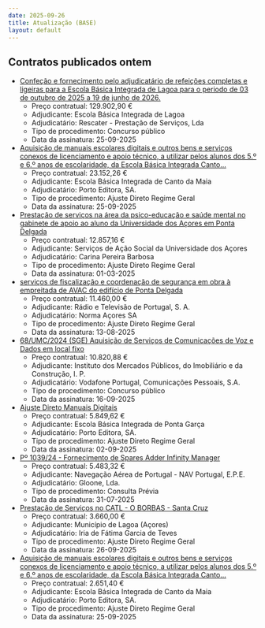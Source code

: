 ```yaml
---
date: 2025-09-26
title: Atualização (BASE)
layout: default
---
```

## Contratos publicados ontem

* [Confeção e fornecimento pelo adjudicatário de refeições completas e ligeiras para a Escola Básica Integrada de Lagoa para o periodo de 03 de outubro de 2025 a 19 de junho de 2026.](https://www.base.gov.pt/Base4/pt/detalhe/?type=contratos&id=11747199)
  * Preço contratual: 129.902,90 €
  * Adjudicante: Escola Básica Integrada de Lagoa
  * Adjudicatário: Rescater - Prestação de Serviços, Lda
  * Tipo de procedimento: Concurso público
  * Data da assinatura: 25-09-2025
* [Aquisição de manuais escolares digitais e outros bens e serviços conexos de licenciamento e apoio técnico, a utilizar pelos alunos dos 5.º e  6.º anos de escolaridade, da Escola Básica Integrada Canto...](https://www.base.gov.pt/Base4/pt/detalhe/?type=contratos&id=11749787)
  * Preço contratual: 23.152,26 €
  * Adjudicante: Escola Básica Integrada de Canto da Maia
  * Adjudicatário: Porto Editora, SA.
  * Tipo de procedimento: Ajuste Direto Regime Geral
  * Data da assinatura: 25-09-2025
* [Prestação de serviços na área da psico-educação e saúde mental no gabinete de apoio ao aluno da Universidade dos Açores em Ponta Delgada](https://www.base.gov.pt/Base4/pt/detalhe/?type=contratos&id=11749542)
  * Preço contratual: 12.857,16 €
  * Adjudicante: Serviços de Ação Social da Universidade dos Açores
  * Adjudicatário: Carina Pereira Barbosa 
  * Tipo de procedimento: Ajuste Direto Regime Geral
  * Data da assinatura: 01-03-2025
* [serviços de fiscalização e coordenação de segurança em obra à empreitada de AVAC do edifício de Ponta Delgada](https://www.base.gov.pt/Base4/pt/detalhe/?type=contratos&id=11748704)
  * Preço contratual: 11.460,00 €
  * Adjudicante: Rádio e Televisão de Portugal, S. A.
  * Adjudicatário: Norma Açores SA
  * Tipo de procedimento: Ajuste Direto Regime Geral
  * Data da assinatura: 13-08-2025
* [68/UMC/2024 (SGE) Aquisição de Serviços de Comunicações de Voz e Dados em local fixo](https://www.base.gov.pt/Base4/pt/detalhe/?type=contratos&id=11749064)
  * Preço contratual: 10.820,88 €
  * Adjudicante: Instituto dos Mercados Públicos, do Imobiliário e da Construção, I. P.
  * Adjudicatário: Vodafone Portugal, Comunicações Pessoais, S.A.
  * Tipo de procedimento: Concurso público
  * Data da assinatura: 16-09-2025
* [Ajuste Direto Manuais Digitais](https://www.base.gov.pt/Base4/pt/detalhe/?type=contratos&id=11747860)
  * Preço contratual: 5.849,62 €
  * Adjudicante: Escola Básica Integrada de Ponta Garça
  * Adjudicatário: Porto Editora, SA.
  * Tipo de procedimento: Ajuste Direto Regime Geral
  * Data da assinatura: 02-09-2025
* [Pº 1039/24 - Fornecimento de Spares Adder Infinity Manager](https://www.base.gov.pt/Base4/pt/detalhe/?type=contratos&id=11749279)
  * Preço contratual: 5.483,32 €
  * Adjudicante: Navegação Aérea de Portugal - NAV Portugal, E.P.E.
  * Adjudicatário: Gloone, Lda.
  * Tipo de procedimento: Consulta Prévia
  * Data da assinatura: 31-07-2025
* [Prestação de Serviços no CATL - O BORBAS - Santa Cruz](https://www.base.gov.pt/Base4/pt/detalhe/?type=contratos&id=11746624)
  * Preço contratual: 3.660,00 €
  * Adjudicante: Município de Lagoa (Açores)
  * Adjudicatário: Iria de Fátima Garcia de Teves
  * Tipo de procedimento: Ajuste Direto Regime Geral
  * Data da assinatura: 26-09-2025
* [Aquisição de manuais escolares digitais e outros bens e serviços conexos de licenciamento e apoio técnico, a utilizar pelos alunos dos 5.º e  6.º anos de escolaridade, da Escola Básica Integrada Canto...](https://www.base.gov.pt/Base4/pt/detalhe/?type=contratos&id=11749814)
  * Preço contratual: 2.651,40 €
  * Adjudicante: Escola Básica Integrada de Canto da Maia
  * Adjudicatário: Porto Editora, SA.
  * Tipo de procedimento: Ajuste Direto Regime Geral
  * Data da assinatura: 25-09-2025

